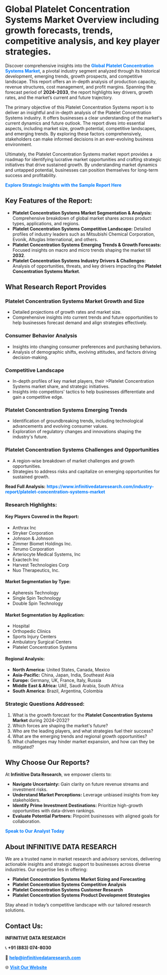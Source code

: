 <h1>Global Platelet Concentration Systems Market Overview including growth forecasts, trends, competitive analysis, and key player strategies.</h1>
<p>
Discover comprehensive insights into the 
<a href="https://www.infinitivedataresearch.com/industry-report/platelet-concentration-systems-market" rel="dofollow" style="color: #007BFF; text-decoration: none;"><strong>Global Platelet Concentration Systems Market</strong></a>, a pivotal industry segment analyzed through its historical development, emerging trends, growth prospects, and competitive landscape. This report offers an in-depth analysis of production capacity, revenue structures, cost management, and profit margins. Spanning the forecast period of <strong>2024–2033</strong>, the report highlights key drivers, growth rates, and the market’s current and future trajectory.
</p>
<p>
The primary objective of this Platelet Concentration Systems report is to deliver an insightful and in-depth analysis of the Platelet Concentration Systems industry. It offers businesses a clear understanding of the market's current dynamics and future outlook. The report dives into essential aspects, including market size, growth potential, competitive landscapes, and emerging trends. By exploring these factors comprehensively, stakeholders can make informed decisions in an ever-evolving business environment.
</p>
<p>
Ultimately, the Platelet Concentration Systems market report provides a roadmap for identifying lucrative market opportunities and crafting strategic initiatives that drive sustained growth. By understanding market dynamics and untapped potential, businesses can position themselves for long-term success and profitability.
</p>
<p>
<a href="https://www.infinitivedataresearch.com/request-sample/reportId=107423" style="color: #007BFF; text-decoration: none;"><strong>Explore Strategic Insights with the Sample Report Here</strong></a>
</p>

<h2>Key Features of the Report:</h2>
<ul>
<li><strong>Platelet Concentration Systems Market Segmentation & Analysis:</strong> Comprehensive breakdown of global market shares across product types, applications, and regions.</li>
<li><strong>Platelet Concentration Systems Competitive Landscape:</strong> Detailed profiles of industry leaders such as Mitsubishi Chemical Corporation, Evonik, Altuglas International, and others.</li>
<li><strong>Platelet Concentration Systems Emerging Trends & Growth Forecasts:</strong> Focused insights on macro and micro trends shaping the market till <strong>2032</strong>.</li>
<li><strong>Platelet Concentration Systems Industry Drivers & Challenges:</strong> Analysis of opportunities, threats, and key drivers impacting the <strong>Platelet Concentration Systems Market</strong>.</li>
</ul>

<h2>What Research Report Provides</h2>
<h3>Platelet Concentration Systems Market Growth and Size</h3>
<ul>
<li>Detailed projections of growth rates and market size.</li>
<li>Comprehensive insights into current trends and future opportunities to help businesses forecast demand and align strategies effectively.</li>
</ul>

<h3>Consumer Behavior Analysis</h3>
<ul>
<li>Insights into changing consumer preferences and purchasing behaviors.</li>
<li>Analysis of demographic shifts, evolving attitudes, and factors driving decision-making.</li>
</ul>

<h3>Competitive Landscape</h3>
<ul>
<li>In-depth profiles of key market players, their >Platelet Concentration Systems market share, and strategic initiatives.</li>
<li>Insights into competitors' tactics to help businesses differentiate and gain a competitive edge.</li>
</ul>

<h3>Platelet Concentration Systems Emerging Trends</h3>
<ul>
<li>Identification of groundbreaking trends, including technological advancements and evolving consumer values.</li>
<li>Exploration of regulatory changes and innovations shaping the industry's future.</li>
</ul>

<h3>Platelet Concentration Systems Challenges and Opportunities</h3>
<ul>
<li>A region-wise breakdown of market challenges and growth opportunities.</li>
<li>Strategies to address risks and capitalize on emerging opportunities for sustained growth.</li>
</ul>
<p><strong>Read Full Analysis:</strong> <a href="https://www.infinitivedataresearch.com/industry-report/platelet-concentration-systems-market" rel="dofollow" style="color: #007BFF; text-decoration: none;"><strong>https://www.infinitivedataresearch.com/industry-report/platelet-concentration-systems-market</strong></a></p>
<h3>Research Highlights:</h3>
<h4>Key Players Covered in the Report:</h4>
<ul><li>Anthrax Inc</li><li>Stryker Corporation</li><li>Johnson &amp; Johnson</li><li>Zimmer Biomet Holdings Inc.</li><li>Terumo Corporation</li><li>Arteriocyte Medical Systems, Inc</li><li>Exactech Inc</li><li>Harvest Technologies Corp</li><li>Nuo Therapeutics, Inc.</li></ul>
<h4>Market Segmentation by Type:</h4>
<ul><li>Apheresis Technology</li><li>Single Spin Technology</li><li>Double Spin Technology</li></ul>
<h4>Market Segmentation by Application:</h4>
<ul><li>Hospital</li><li>Orthopedic Clinics</li><li>Sports Injury Centers</li><li>Ambulatory Surgical Centers</li><li>Platelet Concentration Systems</li></ul>

<h4>Regional Analysis:</h4>
<ul>
<li><strong>North America:</strong> United States, Canada, Mexico</li>
<li><strong>Asia-Pacific:</strong> China, Japan, India, Southeast Asia</li>
<li><strong>Europe:</strong> Germany, UK, France, Italy, Russia</li>
<li><strong>Middle East & Africa:</strong> UAE, Saudi Arabia, South Africa</li>
<li><strong>South America:</strong> Brazil, Argentina, Colombia</li>
</ul>

<h3>Strategic Questions Addressed:</h3>
<ol>
<li>What is the growth forecast for the <strong>Platelet Concentration Systems Market</strong> during 2024–2032?</li>
<li>Which forces are shaping the market's future?</li>
<li>Who are the leading players, and what strategies fuel their success?</li>
<li>What are the emerging trends and regional growth opportunities?</li>
<li>What challenges may hinder market expansion, and how can they be mitigated?</li>
</ol>

<h2>Why Choose Our Reports?</h2>
<p>At <strong>Infinitive Data Research</strong>, we empower clients to:</p>
<ul>
<li><strong>Navigate Uncertainty:</strong> Gain clarity on future revenue streams and investment risks.</li>
<li><strong>Understand Market Perceptions:</strong> Leverage unbiased insights from key stakeholders.</li>
<li><strong>Identify Prime Investment Destinations:</strong> Prioritize high-growth opportunities with data-driven rankings.</li>
<li><strong>Evaluate Potential Partners:</strong> Pinpoint businesses with aligned goals for collaboration.</li>
</ul>
<p><a href="https://www.infinitivedataresearch.com/industry-report/platelet-concentration-systems-market" rel="dofollow" style="color: #007BFF; text-decoration: none;"><strong>Speak to Our Analyst Today</strong></a></p>

<h2>About INFINITIVE DATA RESEARCH</h2>
<p>We are a trusted name in market research and advisory services, delivering actionable insights and strategic support to businesses across diverse industries. Our expertise lies in offering:</p>
<ul>
<li><strong>Platelet Concentration Systems Market Sizing and Forecasting</strong></li>
<li><strong>Platelet Concentration Systems Competitive Analysis</strong></li>
<li><strong>Platelet Concentration Systems Customer Research</strong></li>
<li><strong>Platelet Concentration Systems Product Development Strategies</strong></li>
</ul>
<p>Stay ahead in today’s competitive landscape with our tailored research solutions.</p>

<h2>Contact Us:</h2>
<p><strong>INFINITIVE DATA RESEARCH</strong></p>
<p>📞 <strong>+91 (883) 074-8030</strong></p>
<p>📧 <strong><a href="mailto:help@infinitivedataresearch.com" style="color: #007BFF;">help@infinitivedataresearch.com</a></strong></p>
<p>🌐 <strong><a href="https://www.infinitivedataresearch.com" rel="dofollow" style="color: #007BFF;">Visit Our Website</a></strong></p>